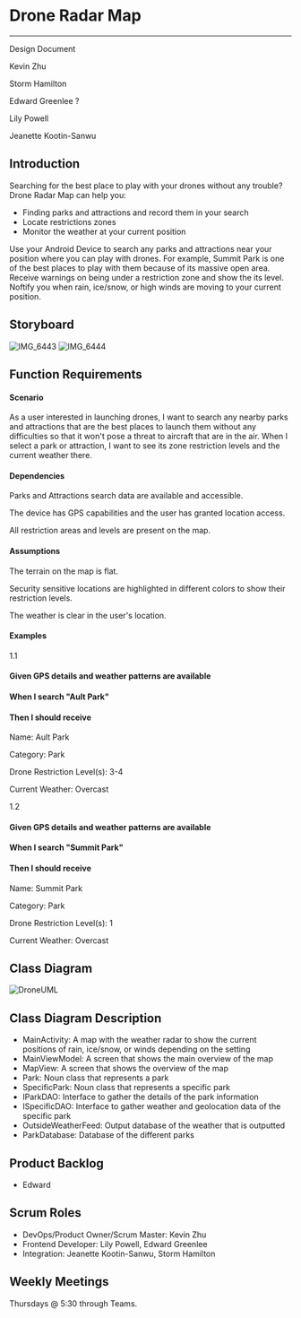 # Drone Radar Map

---

Design Document

Kevin Zhu

Storm Hamilton

Edward Greenlee ?

Lily Powell

Jeanette Kootin-Sanwu

## Introduction
Searching for the best place to play with your drones without any trouble? Drone Radar Map can help you:
- Finding parks and attractions and record them in your search
- Locate restrictions zones
- Monitor the weather at your current position

Use your Android Device to search any parks and attractions near your position where you can play with drones. For example, Summit Park is one of the best places to play with them because of its massive open area. Receive warnings on being under a restriction zone and show the its level. Noftify you when rain, ice/snow, or high winds are moving to your current position.
## Storyboard
![IMG_6443](https://user-images.githubusercontent.com/51676111/106401765-db288280-63f3-11eb-9fcb-259fb0da6e1e.jpeg)
![IMG_6444](https://user-images.githubusercontent.com/51676111/106401773-e24f9080-63f3-11eb-9cae-33b5df8f1bac.jpeg)
## Function Requirements
#### Scenario
As a user interested in launching drones, I want to search any nearby parks and attractions that are the best places to launch them without any difficulties so that it won't pose a threat to aircraft that are in the air. When I select a park or attraction, I want to see its zone restriction levels and the current weather there.

#### Dependencies
Parks and Attractions search data are available and accessible.

The device has GPS capabilities and the user has granted location access.

All restriction areas and levels are present on the map.
#### Assumptions
The terrain on the map is flat.

Security sensitive locations are highlighted in different colors to show their restriction levels.

The weather is clear in the user's location.

#### Examples
1.1

#### Given GPS details and weather patterns are available 
#### When I search "Ault Park"
#### Then I should receive

Name: Ault Park

Category: Park

Drone Restriction Level(s): 3-4

Current Weather: Overcast

1.2

#### Given GPS details and weather patterns are available 
#### When I search "Summit Park"
#### Then I should receive

Name: Summit Park

Category: Park

Drone Restriction Level(s): 1

Current Weather: Overcast
## Class Diagram
 ![DroneUML](https://user-images.githubusercontent.com/55035232/106397933-f8525680-63dd-11eb-88f1-f94e0094307a.png)
## Class Diagram Description
- MainActivity: A map with the weather radar to show the current positions of rain, ice/snow, or winds depending on the setting
- MainViewModel: A screen that shows the main overview of the map
- MapView: A screen that shows the overview of the map
- Park: Noun class that represents a park
- SpecificPark: Noun class that represents a specific park
- IParkDAO: Interface to gather the details of the park information
- ISpecificDAO: Interface to gather weather and geolocation data of the specific park 
- OutsideWeatherFeed: Output database of the weather that is outputted
- ParkDatabase: Database of the different parks

## Product Backlog
 - Edward
## Scrum Roles
- DevOps/Product Owner/Scrum Master: Kevin Zhu
- Frontend Developer: Lily Powell, Edward Greenlee
- Integration: Jeanette Kootin-Sanwu, Storm Hamilton

## Weekly Meetings
Thursdays @ 5:30 through Teams.
